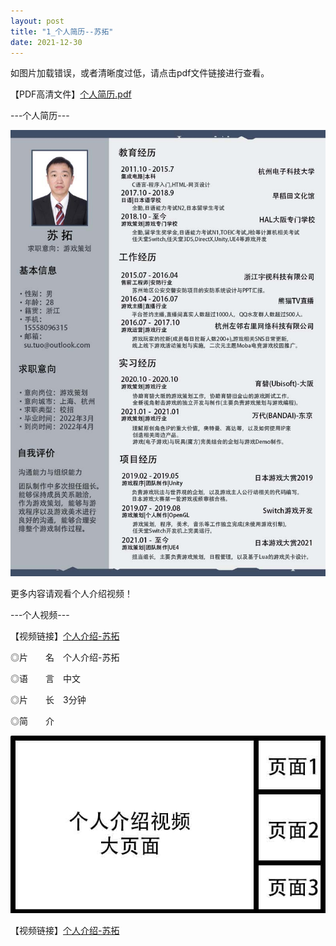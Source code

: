 ```yaml
---
layout: post
title: "1_个人简历--苏拓"
date: 2021-12-30
---
```

如图片加载错误，或者清晰度过低，请点击pdf文件链接进行查看。

【PDF高清文件】[个人简历.pdf](https://1drv.ms/b/s!Aj9fktzHJKNciN04-h84Un6h_uuscQ?e=5t2pKy)

---个人简历---

![Image text](https://github.com/SotakuStudio/SotakuStudio.github.io/blob/main/chnblog/image/chnresume.jpg?raw=true)

更多内容请观看个人介绍视频！

---个人视频---

【视频链接】[个人介绍-苏拓](https://1drv.ms/v/s!Aj9fktzHJKNciN02BrABSgitCyzcvw?e=68vd63)

◎片　　名　个人介绍-苏拓

◎语　　言　中文

◎片　　长　3分钟

◎简　　介

![Image text](https://github.com/SotakuStudio/SotakuStudio.github.io/blob/main/chnblog/image/IntroductionPage.jpg?raw=true)

【视频链接】[个人介绍-苏拓](https://1drv.ms/v/s!Aj9fktzHJKNciN02BrABSgitCyzcvw?e=68vd63)
